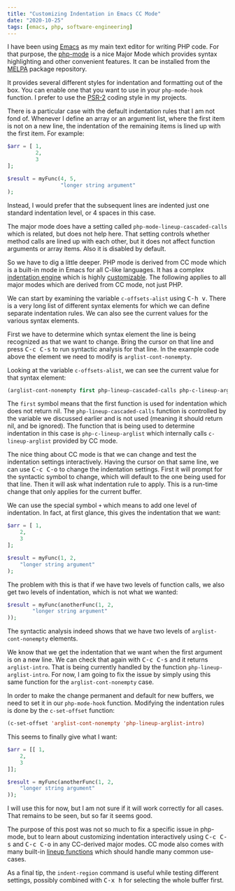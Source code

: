 ```yaml
---
title: "Customizing Indentation in Emacs CC Mode"
date: "2020-10-25"
tags: [emacs, php, software-engineering]
---
```


I have been using [Emacs](https://www.gnu.org/software/emacs/) as my main text editor for writing PHP code. For that purpose, the [php-mode](https://github.com/emacs-php/php-mode) is a nice Major Mode which provides syntax highlighting and other convenient features. It can be installed from the [MELPA](https://melpa.org/) package repository.

It provides several different styles for indentation and formatting out of the box. You can enable one that you want to use in your `php-mode-hook` function. I prefer to use the [PSR-2](https://www.php-fig.org/psr/psr-2/) coding style in my projects.

There is a particular case with the default indentation rules that I am not fond of. Whenever I define an array or an argument list, where the first item is not on a new line, the indentation of the remaining items is lined up with the first item. For example:

```php
$arr = [ 1,
         2,
         3
];

$result = myFunc(4, 5,
                 "longer string argument"
);
```

Instead, I would prefer that the subsequent lines are indented just one standard indentation level, or 4 spaces in this case.

The major mode does have a setting called `php-mode-lineup-cascaded-calls` which is related, but does not help here. That setting controls whether method calls are lined up with each other, but it does not affect function arguments or array items. Also it is disabled by default.

So we have to dig a little deeper. PHP mode is derived from CC mode which is a built-in mode in Emacs for all C-like languages. It has a complex [indentation engine](https://www.gnu.org/software/emacs/manual/html_node/ccmode/Indentation-Engine-Basics.html) which is highly [customizable](https://www.gnu.org/software/emacs/manual/html_node/ccmode/Customizing-Indentation.html). The following applies to all major modes which are derived from CC mode, not just PHP.

We can start by examining the variable `c-offsets-alist` using <kbd>C-h v</kbd>. There is a very long list of different syntax elements for which we can define separate indentation rules. We can also see the current values for the various syntax elements.

First we have to determine which syntax element the line is being recognized as that we want to change. Bring the cursor on that line and press <kbd>C-c C-s</kbd> to run syntactic analysis for that line. In the example code above the element we need to modify is `arglist-cont-nonempty`.

Looking at the variable `c-offsets-alist`, we can see the current value for that syntax element:

```lisp
(arglist-cont-nonempty first php-lineup-cascaded-calls php-c-lineup-arglist)
```

The `first` symbol means that the first function is used for indentation which does not return nil. The `php-lineup-cascaded-calls` function is controlled by the variable we discussed earlier and is not used (meaning it should return nil, and be ignored). The function that is being used to determine indentation in this case is `php-c-lineup-arglist` which internally calls `c-lineup-arglist` provided by CC mode.

The nice thing about CC mode is that we can change and test the indentation settings interactively. Having the cursor on that same line, we can use <kbd>C-c C-o</kbd> to change the indentation settings. First it will prompt for the syntactic symbol to change, which will default to the one being used for that line. Then it will ask what indentation rule to apply. This is a run-time change that only applies for the current buffer.

We can use the special symbol `+` which means to add one level of indentation. In fact, at first glance, this gives the indentation that we want:

```php
$arr = [ 1,
    2,
    3
];

$result = myFunc(1, 2,
    "longer string argument"
);
```

The problem with this is that if we have two levels of function calls, we also get two levels of indentation, which is not what we wanted:

```php
$result = myFunc(anotherFunc(1, 2,
        "longer string argument"
));
```

The syntactic analysis indeed shows that we have two levels of `arglist-cont-nonempty` elements.

We know that we get the indentation that we want when the first argument is on a new line. We can check that again with <kbd>C-c C-s</kbd> and it returns `arglist-intro`. That is being currently handled by the function `php-lineup-arglist-intro`. For now, I am going to fix the issue by simply using this same function for the `arglist-cont-nonempty` case.

In order to make the change permanent and default for new buffers, we need to set it in our `php-mode-hook` function. Modifying the indentation rules is done by the `c-set-offset` function:

```lisp
(c-set-offset 'arglist-cont-nonempty 'php-lineup-arglist-intro)
```

This seems to finally give what I want:

```php
$arr = [[ 1,
    2,
    3
]];

$result = myFunc(anotherFunc(1, 2,
    "longer string argument"
));
```

I will use this for now, but I am not sure if it will work correctly for all cases. That remains to be seen, but so far it seems good.

The purpose of this post was not so much to fix a specific issue in php-mode, but to learn about customizing indentation interactively using <kbd>C-c C-s</kbd> and <kbd>C-c C-o</kbd> in any CC-derived major modes. CC mode also comes with many built-in [lineup functions](https://www.gnu.org/software/emacs/manual/html_node/ccmode/Line_002dUp-Functions.html) which should handle many common use-cases.

As a final tip, the `indent-region` command is useful while testing different settings, possibly combined with <kbd>C-x h</kbd> for selecting the whole buffer first.
